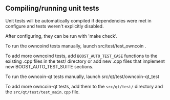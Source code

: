 Compiling/running unit tests
------------------------------------

Unit tests will be automatically compiled if dependencies were met in configure
and tests weren't explicitly disabled.

After configuring, they can be run with 'make check'.

To run the owncoind tests manually, launch src/test/test_owncoin .

To add more owncoind tests, add `BOOST_AUTO_TEST_CASE` functions to the existing
.cpp files in the test/ directory or add new .cpp files that
implement new BOOST_AUTO_TEST_SUITE sections.

To run the owncoin-qt tests manually, launch src/qt/test/owncoin-qt_test

To add more owncoin-qt tests, add them to the `src/qt/test/` directory and
the `src/qt/test/test_main.cpp` file.
